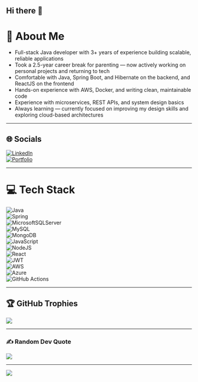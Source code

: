 ## Hi there 👋

# 💫 About Me

- Full-stack Java developer with 3+ years of experience building scalable, reliable applications  
- Took a 2.5-year career break for parenting — now actively working on personal projects and returning to tech  
- Comfortable with Java, Spring Boot, and Hibernate on the backend, and ReactJS on the frontend  
- Hands-on experience with AWS, Docker, and writing clean, maintainable code  
- Experience with microservices, REST APIs, and system design basics  
- Always learning — currently focused on improving my design skills and exploring cloud-based architectures  

---

## 🌐 Socials

[![LinkedIn](https://img.shields.io/badge/LinkedIn-0A66C2?style=for-the-badge&logo=linkedin&logoColor=white)](https://linkedin.com/in/deeksha-tripathi-778014195)  
[![Portfolio](https://img.shields.io/badge/Portfolio-303030?style=for-the-badge&logo=internet-explorer&logoColor=white)](https://deekshamypersonal.github.io/myportfolio) 


---

# 💻 Tech Stack

![Java](https://img.shields.io/badge/java-%23ED8B00.svg?style=for-the-badge&logo=openjdk&logoColor=white)  
![Spring](https://img.shields.io/badge/spring-%236DB33F.svg?style=for-the-badge&logo=spring&logoColor=white)  
![MicrosoftSQLServer](https://img.shields.io/badge/Microsoft%20SQL%20Server-CC2927?style=for-the-badge&logo=microsoft%20sql%20server&logoColor=white)  
![MySQL](https://img.shields.io/badge/mysql-4479A1.svg?style=for-the-badge&logo=mysql&logoColor=white)  
![MongoDB](https://img.shields.io/badge/MongoDB-%234ea94b.svg?style=for-the-badge&logo=mongodb&logoColor=white)  
![JavaScript](https://img.shields.io/badge/javascript-%23323330.svg?style=for-the-badge&logo=javascript&logoColor=%23F7DF1E)  
![NodeJS](https://img.shields.io/badge/node.js-6DA55F?style=for-the-badge&logo=node.js&logoColor=white)  
![React](https://img.shields.io/badge/react-%2320232a.svg?style=for-the-badge&logo=react&logoColor=%2361DAFB)  
![JWT](https://img.shields.io/badge/JWT-black?style=for-the-badge&logo=JSON%20web%20tokens)  
![AWS](https://img.shields.io/badge/AWS-%23FF9900.svg?style=for-the-badge&logo=amazon-aws&logoColor=white)  
![Azure](https://img.shields.io/badge/azure-%230072C6.svg?style=for-the-badge&logo=microsoftazure&logoColor=white)  
![GitHub Actions](https://img.shields.io/badge/github%20actions-%232671E5.svg?style=for-the-badge&logo=githubactions&logoColor=white)  

---

## 🏆 GitHub Trophies

![](https://github-profile-trophy.vercel.app/?username=deekshamypersonal&theme=radical&no-frame=false&no-bg=true&margin-w=4)

---

### ✍️ Random Dev Quote

![](https://quotes-github-readme.vercel.app/api?type=horizontal&theme=radical)

---

[![](https://visitcount.itsvg.in/api?id=deekshamypersonal&icon=0&color=0)](https://visitcount.itsvg.in)

